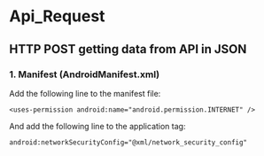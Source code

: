 # Api_Request
## HTTP POST getting data from API in JSON

### 1. Manifest (AndroidManifest.xml)
Add the following line to the manifest file:

`<uses-permission android:name="android.permission.INTERNET" />`

And add the following line to the application tag:

`android:networkSecurityConfig="@xml/network_security_config"`

